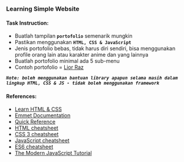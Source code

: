### Learning Simple Website

#### Task Instruction:
- Buatlah tampilan **`portofolio`** semenarik mungkin
- Pastikan menggunakan **`HTML, CSS & JavaScript`**
- Jenis portofolio bebas, tidak harus diri sendiri, bisa menggunakan profile orang lain atau karakter anime dan yang lainnya
- Buatlah portofolio minimal ada 5 sub-menu
- Contoh portofolio = [Lior Raz](https://www.liorraz.co.il/)

***`Note: boleh menggunakan bantuan library apapun selama masih dalam lingkup HTML, CSS & JS - tidak boleh menggunakan framework`***

#### References:
- [Learn HTML & CSS](https://internetingishard.netlify.app/)
- [Emmet Documentation](https://docs.emmet.io/cheat-sheet/)
- [Quick Reference](https://quickref.me/)
- [HTML cheatsheet](https://quickref.me/html)
- [CSS 3 cheatsheet](https://quickref.me/css3)
- [JavaScript cheatsheet](https://quickref.me/javascript)
- [ES6 cheatsheet](https://quickref.me/es6)
- [The Modern JavaScript Tutorial](https://javascript.info/)